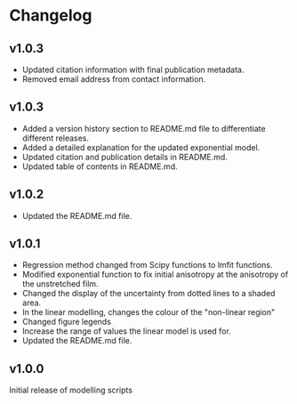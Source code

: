 # Changelog

## v1.0.3

- Updated citation information with final publication metadata.
- Removed email address from contact information.

## v1.0.3

- Added a version history section to README.md file to differentiate different releases.
- Added a detailed explanation for the updated exponential model.
- Updated citation and publication details in README.md.
- Updated table of contents in README.md.

## v1.0.2

- Updated the README.md file.

## v1.0.1

- Regression method changed from Scipy functions to lmfit functions.
- Modified exponential function to fix initial anisotropy at the anisotropy of the unstretched film.
- Changed the display of the uncertainty from dotted lines to a shaded area.
- In the linear modelling, changes the colour of the "non-linear region"
- Changed figure legends
- Increase the range of values the linear model is used for.
- Updated the README.md file.

## v1.0.0

Initial release of modelling scripts

